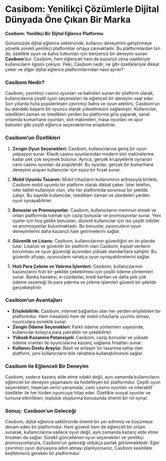 # Casibom: Yenilikçi Çözümlerle Dijital Dünyada Öne Çıkan Bir Marka
**Casibom: Yenilikçi Bir Dijital Eğlence Platformu**

Günümüzde dijital eğlence sektöründe, kullanıcı deneyimini geliştirmeye yönelik sürekli yenilikçi platformlar ortaya çıkmaktadır. Bu platformlardan biri de, özellikle oyun ve bahis tutkunları için benzersiz bir deneyim sunan **Casibom**’dur. Casibom, hem eğlenceli hem de kazançlı olma vaatleriyle kullanıcıların ilgisini çekiyor. Peki, Casibom nedir, ne gibi özellikleriyle dikkat çeker ve diğer dijital eğlence platformlarından nasıl ayrılır?

### Casibom Nedir?

Casibom, çevrimiçi casino oyunları ve bahisleri sunan bir platform olarak, kullanıcılarına çeşitli oyun seçenekleri ile eğlenceli bir deneyim vaat eder. Son yıllarda hızla popülerleşen çevrimiçi bahis ve oyun sektörü, Casibom’un bu alandaki başarılı bir oyuncu olarak yükselmesini sağlamıştır. Kullanıcılar, istedikleri zaman ve istedikleri yerden bu platforma giriş yaparak, sanal ortamda kumarhane oyunları, slot makineleri, masa oyunları ve spor bahisleri gibi çeşitli eğlence seçeneklerine erişebilirler.

### Casibom’un Özellikleri

1. **Zengin Oyun Seçenekleri:**
   Casibom, kullanıcılarına geniş bir oyun yelpazesi sunar. Klasik casino oyunlarından modern slot makinelerine kadar pek çok seçenek bulunur. Ayrıca, gerçek krupiyelerle oynanan canlı casino oyunları da popülerdir. Bu oyunlar, gerçek bir kumarhane deneyimi arayan kullanıcılar için eşsiz bir fırsat sunar.

2. **Mobil Uyumlu Tasarım:**
   Mobil cihazların kullanımının artmasıyla birlikte, Casibom mobil uyumlu bir platform olarak dikkat çeker. İster telefon, ister tablet kullanıyor olun, site her platformda sorunsuz bir şekilde çalışır. Bu sayede kullanıcılar, istedikleri zaman ve istedikleri yerden oyun oynayabilirler.

3. **Bonuslar ve Promosyonlar:**
   Casibom, kullanıcılarını memnun etmek ve onları platformda tutmak için cazip bonuslar ve promosyonlar sunar. Yeni üyeler için hoş geldin bonusları, düzenli kullanıcılar için ise çeşitli ödüller ve promosyonlar bulunmaktadır. Bu bonuslar, oyuncuların oyun deneyimlerini daha kazançlı hale getirmelerini sağlar.

4. **Güvenlik ve Lisans:**
   Casibom, kullanıcılarının güvenliğini en ön planda tutar. Lisanslı ve güvenilir bir platform olan Casibom, kişisel verilerin korunması ve oyun güvenliği açısından yüksek standartlara sahiptir. Bu güvenilir altyapı, oyuncuların rahatça oyun oynayabilmelerini sağlar.

5. **Hızlı Para Çekme ve Yatırma İşlemleri:**
   Casibom, kullanıcılarının kazançlarını hızlı bir şekilde çekebilmesi için çeşitli ödeme yöntemleri sunar. Banka havalesi, e-cüzdanlar, kredi kartları ve daha pek çok ödeme seçeneği ile para yatırma ve çekme işlemleri güvenli bir şekilde gerçekleştirilir.

### Casibom’un Avantajları

- **Erişilebilirlik:** Casibom, internet bağlantısı olan her yerden erişilebilen bir platformdur. Hem masaüstü hem de mobil cihazlarla uyumlu olması, oyunculara esneklik sunar.
- **Zengin Ödeme Seçenekleri:** Farklı ödeme yöntemleri sayesinde, kullanıcılar kolayca para yatırabilir ve çekebilirler.
- **Yüksek Kazanma Potansiyeli:** Casibom, cazip bonuslar ve yüksek ödeme oranları ile oyuncularına kazanç sağlama fırsatları sunar.
- **Kullanıcı Dostu Arayüz:** Basit ve anlaşılır bir tasarıma sahip olan platform, yeni kullanıcıların bile rahatlıkla kullanabilmesini sağlar.

### Casibom ile Eğlenceli Bir Deneyim

Casibom, sadece kazanç elde etme odaklı değil, aynı zamanda kullanıcıların eğlenceli bir deneyim yaşamasını da hedefleyen bir platformdur. Çeşitli oyun seçenekleri, heyecan verici yarışmalar, canlı casino oyunları ve interaktif özellikler ile her türden oyuncuya hitap eder. Özellikle sosyal oyunlar ve turnuva etkinlikleri, topluluk oluşturma konusunda önemli bir rol oynar.

### Sonuç: Casibom’un Geleceği

Casibom, dijital eğlence sektöründe önemli bir yer edinmiş ve büyümeye devam eden bir platformdur. Hem güvenli hem de eğlenceli bir ortam sunarak, kullanıcılarına sadece oyun değil, aynı zamanda kazanç elde etme fırsatları da sağlar. Sürekli güncellenen oyun seçenekleri ve yenilikçi promosyonlarıyla, Casibom'un geleceği oldukça parlak görünmektedir. Eğer çevrimiçi oyun dünyasına adım atmayı planlıyorsanız, Casibom kesinlikle keşfetmeniz gereken bir platformdur.
